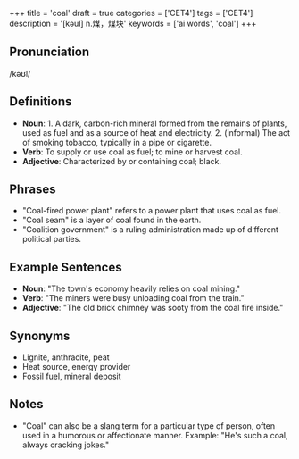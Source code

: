 +++
title = 'coal'
draft = true
categories = ['CET4']
tags = ['CET4']
description = '[kəul] n.煤，煤块'
keywords = ['ai words', 'coal']
+++

## Pronunciation
/kəʊl/

## Definitions
- **Noun**: 1. A dark, carbon-rich mineral formed from the remains of plants, used as fuel and as a source of heat and electricity. 2. (informal) The act of smoking tobacco, typically in a pipe or cigarette.
- **Verb**: To supply or use coal as fuel; to mine or harvest coal.
- **Adjective**: Characterized by or containing coal; black.

## Phrases
- "Coal-fired power plant" refers to a power plant that uses coal as fuel.
- "Coal seam" is a layer of coal found in the earth.
- "Coalition government" is a ruling administration made up of different political parties.

## Example Sentences
- **Noun**: "The town's economy heavily relies on coal mining."
- **Verb**: "The miners were busy unloading coal from the train."
- **Adjective**: "The old brick chimney was sooty from the coal fire inside."

## Synonyms
- Lignite, anthracite, peat
- Heat source, energy provider
- Fossil fuel, mineral deposit

## Notes
- "Coal" can also be a slang term for a particular type of person, often used in a humorous or affectionate manner. Example: "He's such a coal, always cracking jokes."
